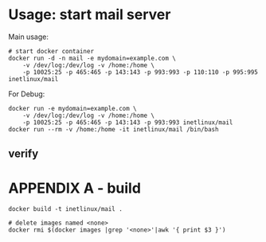 
Usage: start mail server
========================

Main usage:


```
# start docker container
docker run -d -n mail -e mydomain=example.com \
    -v /dev/log:/dev/log -v /home:/home \
    -p 10025:25 -p 465:465 -p 143:143 -p 993:993 -p 110:110 -p 995:995 inetlinux/mail
```

For Debug:

```
docker run -e mydomain=example.com \
    -v /dev/log:/dev/log -v /home:/home \
    -p 10025:25 -p 465:465 -p 143:143 -p 993:993 inetlinux/mail
docker run --rm -v /home:/home -it inetlinux/mail /bin/bash
```

verify
------


APPENDIX A - build
==================

    docker build -t inetlinux/mail .

    # delete images named <none>
    docker rmi $(docker images |grep '<none>'|awk '{ print $3 }')
